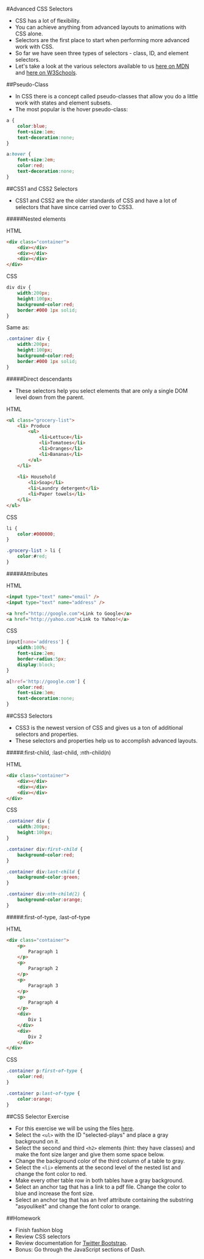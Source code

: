 #Advanced CSS Selectors
- CSS has a lot of flexibility.
- You can achieve anything from advanced layouts to animations with CSS alone.
- Selectors are the first place to start when performing more advanced work with CSS.
- So far we have seen three types of selectors - class, ID, and element selectors.
- Let's take a look at the various selectors available to us [here on MDN](https://developer.mozilla.org/en-US/docs/Web/Guide/CSS/Getting_started/Selectors) and [here on W3Schools](http://www.w3schools.com/cssref/css_selectors.asp).

##Pseudo-Class
- In CSS there is a concept called pseudo-classes that allow you do a little work with states and element subsets.
- The most popular is the hover pseudo-class:

```css
a {
	color:blue;
	font-size:1em;
	text-decoration:none;
}

a:hover {
	font-size:2em;
	color:red;
	text-decoration:none;
}
```

##CSS1 and CSS2 Selectors
- CSS1 and CSS2 are the older standards of CSS and have a lot of selectors that have since carried over to CSS3.

#####Nested elements

HTML

```html
<div class="container">
	<div></div>
	<div></div>
	<div></div>
</div>
```

CSS

```css
div div {
	width:200px;
	height:100px;
	background-color:red;
	border:#000 1px solid;
}
```

Same as:

```css
.container div {
	width:200px;
	height:100px;
	background-color:red;
	border:#000 1px solid;
}
```

#####Direct descendants
- These selectors help you select elements that are only a single DOM level down from the parent.

HTML

```html
<ul class="grocery-list">
	<li> Produce
		<ul>
			<li>Lettuce</li>
			<li>Tomatoes</li>
			<li>Oranges</li>
			<li>Bananas</li>
		</ul>
	</li>
	
	<li> Household
		<li>Soap</li>
		<li>Laundry detergent</li>
		<li>Paper towels</li>
	</li>
</ul>
```

CSS

```css
li {
	color:#000000;
}

.grocery-list > li {
	color:#red;
}
```

#####Attributes

HTML

```html
<input type="text" name="email" />
<input type="text" name="address" />

<a href="http://google.com">Link to Google</a>
<a href="http://yahoo.com">Link to Yahoo!</a>
```

CSS

```css
input[name='address'] {
	width:100%;
	font-size:2em;
	border-radius:5px;
	display:block;
}

a[href='http://google.com'] {
	color:red;
	font-size:3em;
	text-decoration:none;
}
```

##CSS3 Selectors
- CSS3 is the newest version of CSS and gives us a ton of additional selectors and properties.
- These selectors and properties help us to accomplish advanced layouts.

#####:first-child, :last-child, :nth-child(n)

HTML

```html
<div class="container">
	<div></div>
	<div></div>
	<div></div>
</div>
```

CSS

```css
.container div {
	width:200px;
	height:100px;
}

.container div:first-child {
	background-color:red;
}

.container div:last-child {
	background-color:green;
}

.container div:nth-child(2) {
	background-color:orange;
}
```

#####:first-of-type, :last-of-type

HTML

```html
<div class="container">
	<p>
		Paragraph 1
	</p>
	<p>
		Paragraph 2
	</p>
	<p>
		Paragraph 3
	</p>
	<p>
		Paragraph 4
	</p>
	<div>
		Div 1
	</div>
	<div>
		Div 2
	</div>
</div>
```

CSS

```css
.container p:first-of-type {
	color:red;
}

.container p:last-of-type {
	color:orange;
}
```

##CSS Selector Exercise
- For this exercise we will be using the files [here](shakespeares_plays/).
- Select the `<ul>` with the ID "selected-plays" and place a gray background on it.
- Select the second and third `<h2>` elements (hint: they have classes) and make the font size larger and give them some space below.
- Change the background color of the third column of a table to gray.
- Select the `<li>` elements at the second level of the nested list and change the font color to red.
- Make every other table row in both tables have a gray background.
- Select an anchor tag that has a link to a pdf file. Change the color to blue and increase the font size.
- Select an anchor tag that has an href attribute containing the substring "asyoulikeit" and change the font color to orange.

##Homework
- Finish fashion blog
- Review CSS selectors
- Review documentation for [Twitter Bootstrap](http://getbootstrap.com/).
- Bonus: Go through the JavaScript sections of Dash.